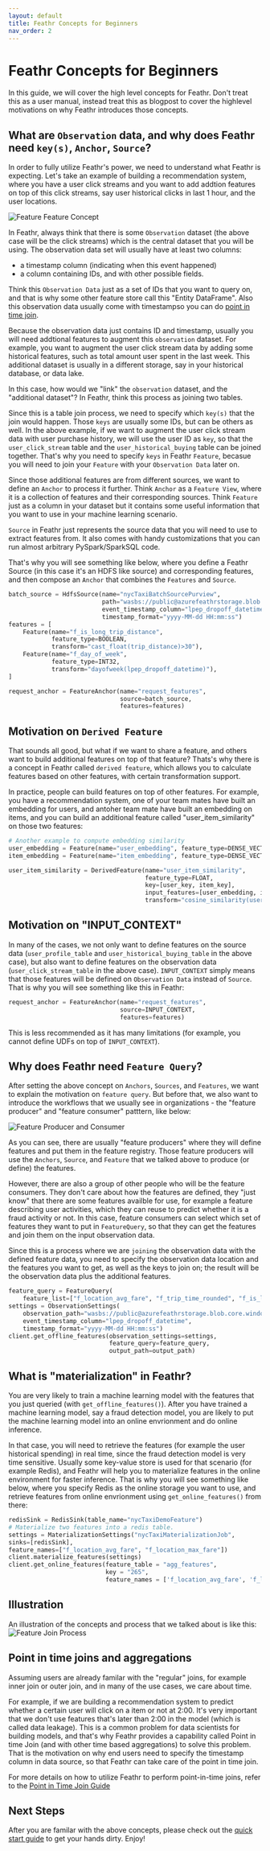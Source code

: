 ```yaml
---
layout: default
title: Feathr Concepts for Beginners
nav_order: 2
---
```


# Feathr Concepts for Beginners

In this guide, we will cover the high level concepts for Feathr. Don't treat this as a user manual, instead treat this as blogpost to cover the highlevel motivations on why Feathr introduces those concepts.

## What are `Observation` data, and why does Feathr need `key(s)`, `Anchor`, `Source`?

In order to fully utilize Feathr's power, we need to understand what Feathr is expecting. Let's take an example of building a recommendation system, where you have a user click streams and you want to add addtion features on top of this click streams, say user historical clicks in last 1 hour, and the user locations.

![Feature Feature Concept](../images/concept_illustration.jpg)

In Feathr, always think that there is some `Observation` dataset (the above case will be the click streams) which is the central dataset that you will be using. The observation data set will usually have at least two columns: 

- a timestamp column (indicating when this event happened) 
- a column containing IDs, and with other possible fields.

Think this `Observation Data` just as a set of IDs that you want to query on, and that is why some other feature store call this "Entity DataFrame". Also this observation data usually come with timestampso you can do [point in time join](#point-in-time-joins-and-aggregations).

Because the observation data just contains ID and timestamp, usually you will need addtional features to augment this `observation` dataset. For example, you want to augment the user click stream data by adding some historical features, such as total amount user spent in the last week. This additional dataset is usually in a different storage, say in your historical database, or data lake.

In this case, how would we "link" the `observation` dataset, and the "additional dataset"? In Feathr, think this process as joining two tables.

Since this is a table join process, we need to specify which `key(s)` that the join would happen. Those `keys` are usually some IDs, but can be others as well. In the above example, if we want to augment the user click stream data with user purchase history, we will use the user ID as `key`, so that the `user_click_stream` table and the `user_historical_buying` table can be joined together. That's why you need to specify `keys` in Feathr `Feature`, becasue you will need to join your `Feature` with your `Observation Data` later on.

Since those additional features are from different sources, we want to define an `Anchor` to process it further. Think `Anchor` as a `Feature View`, where it is a collection of features and their corresponding sources. Think `Feature` just as a column in your dataset but it contains some useful information that you want to use in your machine learning scenario.

`Source` in Feathr just represents the source data that you will need to use to extract features from. It also comes with handy customizations that you can run almost arbitrary PySpark/SparkSQL code.

That's why you will see something like below, where you define a Feathr Source (in this case it's an HDFS like source) and corresponding features, and then compose an `Anchor` that combines the `Features` and `Source`.

```python
batch_source = HdfsSource(name="nycTaxiBatchSourcePurview",
                          path="wasbs://public@azurefeathrstorage.blob.core.windows.net/sample_data/feathr_delta_table",
                          event_timestamp_column="lpep_dropoff_datetime",
                          timestamp_format="yyyy-MM-dd HH:mm:ss")
features = [
    Feature(name="f_is_long_trip_distance",
            feature_type=BOOLEAN,
            transform="cast_float(trip_distance)>30"),
    Feature(name="f_day_of_week",
            feature_type=INT32,
            transform="dayofweek(lpep_dropoff_datetime)"),
]

request_anchor = FeatureAnchor(name="request_features",
                               source=batch_source,
                               features=features)
```

## Motivation on `Derived Feature`

That sounds all good, but what if we want to share a feature, and others want to build additional features on top of that feature? Thats's why there is a concept in Feathr called `derived feature`, which allows you to calculate features based on other features, with certain transformation support. 

In practice, people can build features on top of other features. For example, you have a recommendation system, one of your team mates have built an embedding for users, and antoher team mate have built an embedding on items, and you can build an additional feature called "user_item_similarity" on those two features:

```python
# Another example to compute embedding similarity
user_embedding = Feature(name="user_embedding", feature_type=DENSE_VECTOR, key=user_key)
item_embedding = Feature(name="item_embedding", feature_type=DENSE_VECTOR, key=item_key)

user_item_similarity = DerivedFeature(name="user_item_similarity",
                                      feature_type=FLOAT,
                                      key=[user_key, item_key],
                                      input_features=[user_embedding, item_embedding],
                                      transform="cosine_similarity(user_embedding, item_embedding)")
```
## Motivation on "INPUT_CONTEXT"

In many of the cases, we not only want to define features on the source data (`user_profile_table` and `user_historical_buying_table` in the above case), but also want to define features on the observation data (`user_click_stream_table` in the above case). `INPUT_CONTEXT` simply means that those features will be defined on `Observation Data` instead of `Source`. That is why you will see something like this in Feathr:

```python
request_anchor = FeatureAnchor(name="request_features",
                               source=INPUT_CONTEXT,
                               features=features)
```

This is less recommended as it has many limitations (for example, you cannot define UDFs on top of `INPUT_CONTEXT`). 

## Why does Feathr need `Feature Query`?

After setting the above concept on `Anchors`, `Sources`, and `Features`, we want to explain the motivation on `feature query`. But before that, we also want to introduce the workflows that we usually see in organizations - the "feature producer" and "feature consumer" patttern, like below:

![Feature Producer and Consumer](../images/feature_store_producer_consumer.jpg)

As you can see, there are usually "feature producers" where they will define features and put them in the feature registry. Those feature producers will use the `Anchors`, `Source`, and `Feature` that we talked above to produce (or define) the features.

However, there are also a group of other people who will be the feature consumers. They don't care about how the features are defined, they "just know" that there are some features availble for use, for example a feature describing user activities, which they can reuse to predict whether it is a fraud activity or not. In this case, feature consumers can select which set of features they want to put in `FeatureQuery`, so that they can get the features and join them on the input observation data.

Since this is a process where we are `joining` the observation data with the defined feature data, you need to specify the observation data location and the features you want to get, as well as the keys to join on; the result will be the observation data plus the additional features.

```python
feature_query = FeatureQuery(
    feature_list=["f_location_avg_fare", "f_trip_time_rounded", "f_is_long_trip_distance"], key=location_id)
settings = ObservationSettings(
    observation_path="wasbs://public@azurefeathrstorage.blob.core.windows.net/sample_data/green_tripdata_2020-04.csv",
    event_timestamp_column="lpep_dropoff_datetime",
    timestamp_format="yyyy-MM-dd HH:mm:ss")
client.get_offline_features(observation_settings=settings,
                            feature_query=feature_query,
                            output_path=output_path)
```

## What is "materialization" in Feathr?

You are very likely to train a machine learning model with the features that you just queried (with `get_offline_features()`). After you have trained a machine learning model, say a fraud detection model, you are likely to put the machine learning model into an online envrionment and do online inference.

In that case, you will need to retrieve the features (for example the user historical spending) in real time, since the fraud detection model is very time sensitive. Usually some key-value store is used for that scenario (for example Redis), and Feathr will help you to materialize features in the online environment for faster inference. That is why you will see something like below, where you specify Redis as the online storage you want to use, and retrieve features from online envrionment using `get_online_features()` from there:

```python
redisSink = RedisSink(table_name="nycTaxiDemoFeature")
# Materialize two features into a redis table.
settings = MaterializationSettings("nycTaxiMaterializationJob",
sinks=[redisSink],
feature_names=["f_location_avg_fare", "f_location_max_fare"])
client.materialize_features(settings)
client.get_online_features(feature_table = "agg_features",
                           key = "265",
                           feature_names = ['f_location_avg_fare', 'f_location_max_fare'])
```

## Illustration

An illustration of the concepts and process that we talked about is like this:
![Feature Join Process](../images/observation_data.jpg)




## Point in time joins and aggregations

Assuming users are already familar with the "regular" joins, for example inner join or outer join, and in many of the use cases, we care about time.

For example, if we are building a recommendation system to predict whether a certain user will click on a item or not at 2:00. It's very important that we don't use features that's later than 2:00 in the model (which is called data leakage). This is a common problem for data scientists for building models, and that's why Feathr provides a capability called Point in time Join (and with other time based aggregations) to solve this problem. That is the motivation on why end users need to specify the timestamp column in data source, so that Feathr can take care of the point in time join.

For more details on how to utilize Feathr to perform point-in-time joins, refer to the [Point in Time Join Guide](../concepts/point-in-time-join.md)

## Next Steps

After you are familar with the above concepts, please check out the [quick start guide](../quickstart.md) to get your hands dirty. Enjoy!